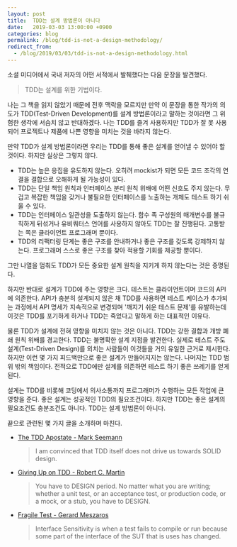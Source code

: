 ```yaml
---
layout: post
title:  TDD는 설계 방법론이 아니다
date:   2019-03-03 13:00:00 +0900
categories: blog
permalink: /blog/tdd-is-not-a-design-methodology/
redirect_from:
  - /blog/2019/03/03/tdd-is-not-a-design-methodology.html
---
```


소셜 미디어에서 국내 저자의 어떤 서적에서 발췌했다는 다음 문장을 발견했다.

> TDD는 설계를 위한 기법이다.

나는 그 책을 읽지 않았기 때문에 전후 맥락을 모르지만 만약 이 문장을 통한 작가의 의도가 TDD(Test-Driven Development)를 설계 방법론이라고 말하는 것이라면 그 위험한 생각에 서슴치 않고 반대하겠다. 나는 TDD를 즐겨 사용하지만 TDD가 잘 못 사용되어 프로젝트나 제품에 나쁜 영향을 미치는 것을 바라지 않는다.

<!--more-->

만약 TDD가 설계 방법론이라면 우리는 TDD를 통해 좋은 설계를 얻어낼 수 있어야 할 것이다. 하지만 실상은 그렇지 않다.

- TDD는 높은 응집을 유도하지 않는다. 오히려 mockist가 되면 모든 코드 조각의 연결을 결합으로 오해하게 될 가능성이 있다.
- TDD는 단일 책임 원칙과 인터페이스 분리 원칙 위배에 어떤 신호도 주지 않는다. 무겁고 복잡한 책임을 갖거나 불필요한 인터페이스를 노출하는 개체도 테스트 하기 쉬울 수 있다.
- TDD는 인터페이스 일관성을 도출하지 않는다. 함수 족 구성원의 매개변수를 불규칙하게 뒤섞거나 유비쿼터스 언어를 사용하지 않아도 TDD는 잘 진행된다. 고통받는 쪽은 클라이언트 프로그래머 뿐이다.
- TDD의 리팩터링 단계는 좋은 구조를 안내하거나 좋은 구조를 갖도록 강제하지 않는다. 프로그래머 스스로 좋은 구조를 찾아 적용할 기회를 제공할 뿐이다.

그만 나열을 멈춰도 TDD가 모든 중요한 설계 원칙을 지키게 하지 않는다는 것은 증명된다.

하지만 반대로 설계가 TDD에 주는 영향은 크다. 테스트는 클라이언트이며 코드의 API에 의존한다. API가 충분히 설계되지 않은 채 TDD를 사용하면 테스트 케이스가 추가되는 과정에서 API 명세가 지속적으로 변경되며 '깨지기 쉬운 테스트 문제'를 유발하는데 이것은 TDD를 포기하게 하거나 TDD는 죽었다고 말하게 하는 대표적인 이유다.

물론 TDD가 설계에 전혀 영향을 미치지 않는 것은 아니다. TDD는 강한 결합과 개방 폐쇄 원칙 위배를 경고한다. TDD는 불명확한 설계 지점을 발견한다. 실제로 테스트 주도 설계(Test-Driven Design)를 외치는 사람들이 이것들을 거의 유일한 근거로 제시한다. 하지만 이런 몇 가지 피드백만으로 좋은 설계가 만들어지지는 않는다. 나머지는 TDD 범위 밖의 책임이다. 전적으로 TDD에만 설계를 의존하면 테스트 하기 좋은 쓰레기를 얻게 된다.

설계는 TDD를 비롯해 코딩에서 의사소통까지 프로그래머가 수행하는 모든 작업에 큰 영향을 준다. 좋은 설계는 성공적인 TDD의 필요조건이다. 하지만 TDD는 좋은 설계의 필요조건도 충분조건도 아니다. TDD는 설계 방법론이 아니다.

끝으로 관련된 몇 가지 글을 소개하며 마친다.

- [The TDD Apostate - Mark Seemann](http://blog.ploeh.dk/2010/12/22/TheTDDApostate/)
  > I am convinced that TDD itself does not drive us towards SOLID design.

- [Giving Up on TDD - Robert C. Martin](http://blog.cleancoder.com/uncle-bob/2016/03/19/GivingUpOnTDD.html)
  > You have to DESIGN period. No matter what you are writing; whether a unit test, or an acceptance test, or production code, or a mock, or a stub, you have to DESIGN.

- [Fragile Test - Gerard Meszaros](http://xunitpatterns.com/Fragile%20Test.html)
  > Interface Sensitivity is when a test fails to compile or run because some part of the interface of the SUT that is uses has changed.
